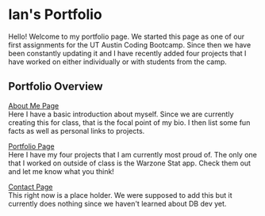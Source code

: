 # Ian's Portfolio
Hello! Welcome to my portfolio page. We started this page as one of our first assignments for the UT Austin Coding Bootcamp. Since then we have been constantly updating it and I have recently added four projects that I have worked on either individually or with students from the camp. 

## Portfolio Overview
<ins>About Me Page</ins><br>
Here I have a basic introduction about myself. Since we are currently creating this for class, that is the focal point of my bio. I then list some fun facts as well as personal links to projects. 

<ins>Portfolio Page</ins><br>
Here I have my four projects that I am currently most proud of. The only one that I worked on outside of class is the Warzone Stat app. Check them out and let me know what you think!

<ins>Contact Page</ins><br>
This right now is a place holder. We were supposed to add this but it currently does nothing since we haven't learned about DB dev yet. 




